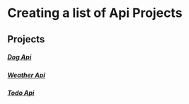 # Creating a list of Api Projects
## Projects
##### [Dog Api](https://github.com/PARKER-X/Api-Projects-/tree/master/Dog%20Api)
##### [Weather Api](https://github.com/PARKER-X/Api-Projects/tree/master/weather%20Api)
##### [Todo Api](https://github.com/PARKER-X/Api-Projects/tree/master/todo%20Api)
